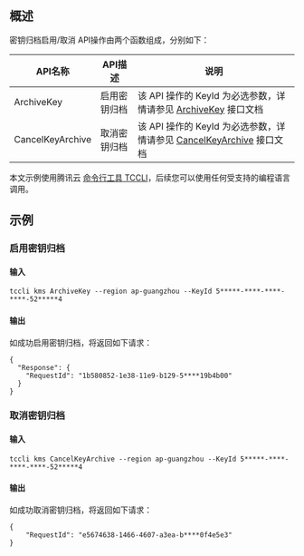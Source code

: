 ## 概述

密钥归档启用/取消 API操作由两个函数组成，分别如下：

| API名称          | API描述      | 说明                                                         |
| ---------------- | ------------ | ------------------------------------------------------------ |
| ArchiveKey       | 启用密钥归档 | 该 API 操作的 KeyId 为必选参数，详情请参见 [ArchiveKey](https://cloud.tencent.com/document/product/573/47985) 接口文档 |
| CancelKeyArchive | 取消密钥归档 | 该 API 操作的 KeyId 为必选参数，详情请参见 [CancelKeyArchive](https://cloud.tencent.com/document/product/573/47984) 接口文档 |

本文示例使用腾讯云 [命令行工具 TCCLI](https://cloud.tencent.com/product/cli)，后续您可以使用任何受支持的编程语言调用。



## 示例

### 启用密钥归档

#### 输入

```
tccli kms ArchiveKey --region ap-guangzhou --KeyId 5*****-****-****-****-52*****4
```



#### 输出

如成功启用密钥归档，将返回如下请求：

```
{
  "Response": {
    "RequestId": "1b580852-1e38-11e9-b129-5****19b4b00"
  }
}
```



### 取消密钥归档

#### 输入

```
tccli kms CancelKeyArchive --region ap-guangzhou --KeyId 5*****-****-****-****-52*****4
```


#### 输出

如成功取消密钥归档，将返回如下请求：

```{
{
    "RequestId": "e5674638-1466-4607-a3ea-b****0f4e5e3"
}
```



